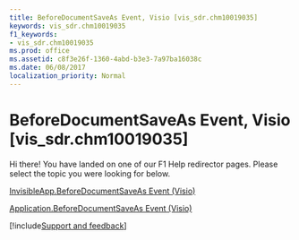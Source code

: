 ```yaml
---
title: BeforeDocumentSaveAs Event, Visio [vis_sdr.chm10019035]
keywords: vis_sdr.chm10019035
f1_keywords:
- vis_sdr.chm10019035
ms.prod: office
ms.assetid: c8f3e26f-1360-4abd-b3e3-7a97ba16038c
ms.date: 06/08/2017
localization_priority: Normal
---
```



# BeforeDocumentSaveAs Event, Visio [vis_sdr.chm10019035]

Hi there! You have landed on one of our F1 Help redirector pages. Please select the topic you were looking for below.

[InvisibleApp.BeforeDocumentSaveAs Event (Visio)](http://msdn.microsoft.com/library/a515ea96-7e11-8a06-8869-3aca75a477df%28Office.15%29.aspx)

[Application.BeforeDocumentSaveAs Event (Visio)](http://msdn.microsoft.com/library/e6782126-d2e7-c82e-b4dc-a9a5cece14b7%28Office.15%29.aspx)

[!include[Support and feedback](~/includes/feedback-boilerplate.md)]
